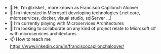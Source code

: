 - 👋 Hi, I’m @xisket , more known as Francisco Capllonch Alcover
- 👀 I’m interested in Microsoft developing technologies (.net core, microservices, docker, visual studio, sqlServer ...)
- 🌱 I’m currently playing with Microservices Architectures
- 💞️ I’m looking to collaborate on any kind of project relate to Microsoft c# with microservices architectures
- 📫 How to reach me https://www.linkedin.com/in/franciscocapllonchalcover/

<!---
xisket/xisket is a ✨ special ✨ repository because its `README.md` (this file) appears on your GitHub profile.
You can click the Preview link to take a look at your changes.
--->
